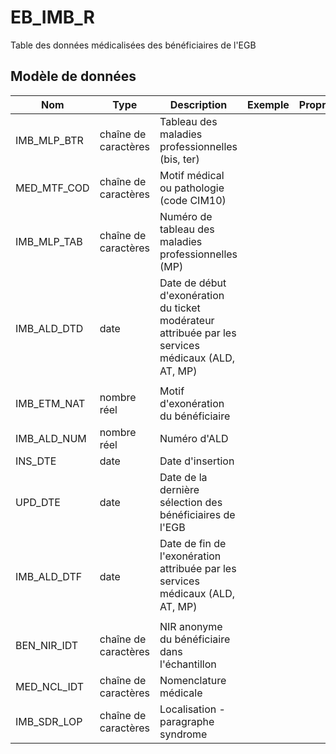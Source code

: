# EB_IMB_R

Table des données médicalisées des bénéficiaires de l'EGB


## Modèle de données

|Nom|Type|Description|Exemple|Propriétés|
|-|-|-|-|-|
|IMB_MLP_BTR|chaîne de caractères|Tableau des maladies professionnelles (bis, ter)|||
|MED_MTF_COD|chaîne de caractères|Motif médical ou pathologie (code CIM10)|||
|IMB_MLP_TAB|chaîne de caractères|Numéro de tableau des maladies professionnelles (MP)|||
|IMB_ALD_DTD|date|Date de début d'exonération du ticket modérateur attribuée par les services médicaux (ALD, AT, MP)|||
|IMB_ETM_NAT|nombre réel|Motif d'exonération du bénéficiaire|||
|IMB_ALD_NUM|nombre réel|Numéro d'ALD|||
|INS_DTE|date|Date d'insertion|||
|UPD_DTE|date|Date de la dernière sélection des bénéficiaires de l'EGB|||
|IMB_ALD_DTF|date|Date de fin de l'exonération attribuée par les services médicaux (ALD, AT, MP)|||
|BEN_NIR_IDT|chaîne de caractères|NIR anonyme du bénéficiaire dans l'échantillon|||
|MED_NCL_IDT|chaîne de caractères|Nomenclature médicale|||
|IMB_SDR_LOP|chaîne de caractères|Localisation - paragraphe syndrome|||
